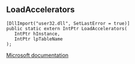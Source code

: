 ## LoadAccelerators

```
[DllImport("user32.dll", SetLastError = true)]
public static extern IntPtr LoadAccelerators(
   IntPtr hInstance,
   IntPtr lpTableName
);
```

[Microsoft documentation](https://docs.microsoft.com/en-us/windows/win32/api/winuser/nf-winuser-loadacceleratorsw)
